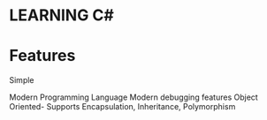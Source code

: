 <h1>LEARNING C#</h1>
<h1>Features</h1>
<p>Simple </p>
Modern Programming Language
Modern debugging features
Object Oriented- Supports Encapsulation, Inheritance, Polymorphism

